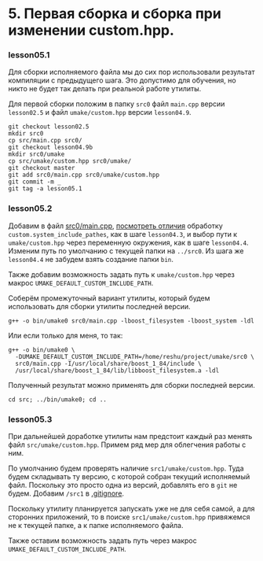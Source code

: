 # 5. Первая сборка и сборка при изменении custom.hpp.

### lesson05.1

Для сборки исполняемого файла мы до сих пор использовали результат компиляции с предыдущего шага. Это допустимо для обучения, но никто не будет так делать при реальной работе утилиты.

Для первой сборки положим в папку `src0` файл `main.cpp` версии `lesson02.5` и файл `umake/custom.hpp` версии `lesson04.9`.
```
git checkout lesson02.5
mkdir src0
cp src/main.cpp src0/
git checkout lesson04.9b
mkdir src0/umake
cp src/umake/custom.hpp src0/umake/
git checkout master
git add src0/main.cpp src0/umake/custom.hpp
git commit -m _
git tag -a lesson05.1
```

### lesson05.2

Добавим в файл [src0/main.cpp](/../lesson05.2/src0/main.cpp), [посмотреть отличия](/../../compare/c052..c052a) обработку `custom.system_include_pathes`, как в шаге `lesson04.3`, и выбор пути к `umake/custom.hpp` через переменную окружения, как в шаге `lesson04.4`. Изменим путь по умолчанию с текущей папки на `../src0`. Из шага же `lesson04.4` не забудем взять создание папки `bin`.

Также добавим возможность задать путь к `umake/custom.hpp` через макрос `UMAKE_DEFAULT_CUSTOM_INCLUDE_PATH`.

Соберём промежуточный вариант утилиты, который будем использовать для сборки утилиты последней версии.
```
g++ -o bin/umake0 src0/main.cpp -lboost_filesystem -lboost_system -ldl
```

Или если только для меня, то так:
```
g++ -o bin/umake0 \
  -DUMAKE_DEFAULT_CUSTOM_INCLUDE_PATH=/home/reshu/project/umake/src0 \
  src0/main.cpp -I/usr/local/share/boost_1_84/include \
  /usr/local/share/boost_1_84/lib/libboost_filesystem.a -ldl
```

Полученный результат можно применять для сборки последней версии.
```
cd src; ../bin/umake0; cd ..
```


### lesson05.3

При дальнейшей доработке утилиты нам предстоит каждый раз менять файл `src/umake/custom.hpp`. Примем ряд мер для облегчения работы с ним.

По умолчанию будем проверять наличие `src1/umake/custom.hpp`. Туда будем складывать ту версию, с которой собран текущий исполняемый файл. Поскольку это просто одна из версий, добавлять его в `git` не будем. Добавим `/src1` в [.gitignore](/../lesson05.3/.gitignore).

Поскольку утилиту планируется запускать уже не для себя самой, а для сторонних приложений, то в поиске `src1/umake/custom.hpp` привяжемся не к текущей папке, а к папке исполняемого файла.

Также оставим возможность задать путь через макрос `UMAKE_DEFAULT_CUSTOM_INCLUDE_PATH`.

